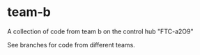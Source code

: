 # team-b
A collection of code from team b on the control hub "FTC-a2O9"

See branches for code from different teams.
